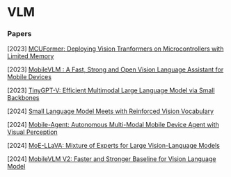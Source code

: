# VLM 

### Papers

[2023] [MCUFormer: Deploying Vision Tranformers on Microcontrollers with Limited Memory](https://arxiv.org/abs/2310.16898)

[2023] [MobileVLM : A Fast, Strong and Open Vision Language Assistant for Mobile Devices](https://arxiv.org/abs/2312.16886)

[2023] [TinyGPT-V: Efficient Multimodal Large Language Model via Small Backbones](https://arxiv.org/abs/2312.16862)

[2024] [Small Language Model Meets with Reinforced Vision Vocabulary](https://arxiv.org/abs/2401.12503)

[2024] [Mobile-Agent: Autonomous Multi-Modal Mobile Device Agent with Visual Perception](https://arxiv.org/abs/2401.16158)

[2024] [MoE-LLaVA: Mixture of Experts for Large Vision-Language Models](https://arxiv.org/abs/2401.15947)

[2024] [MobileVLM V2: Faster and Stronger Baseline for Vision Language Model](https://arxiv.org/abs/2402.03766)

